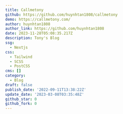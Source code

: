 ```yaml
---
title: Callmetony
github: https://github.com/huynhtan1808/callmetony
demo: https://callmetony.com/
author: huynhtan1808
author_link: https://github.com/huynhtan1808
date: 2023-11-28T05:08:35.217Z
description: Tony's Blog
ssg:
  - Nextjs
css:
  - Tailwind
  - SCSS
  - PostCSS
cms: []
category:
  - Blog
draft: false
publish_date: '2022-09-11T13:38:22Z'
update_date: '2023-03-08T03:35:48Z'
github_star: 0
github_fork: 0
---
```

